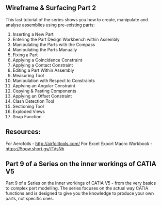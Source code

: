## Wireframe & Surfacing Part 2

This last tutorial of the series shows you how to create, manipulate and analyse assemblies using pre-existing parts:
1. Inserting a New Part
2. Entering the Part Design Workbench within Assembly
3. Manipulating the Parts with the Compass
4. Manipulating the Parts Manually
5. Fixing a Part
6. Applying a Coincidence Constraint
7. Applying a Contact Constraint
8. Editing a Part Within Assembly
9. Measuring Tool
10. Manipulation with Respect to Constraints
11. Applying an Angular Constraint
12. Copying & Pasting Components
13. Applying an Offset Constraint
14. Clash Detection Tool
15. Sectioning Tool
16. Exploded Views
17. Snap Function


## Resources:

For Aerofoils - http://airfoiltools.com/
For Excel Export Macro Workbook - https://5oow.short.gy/iTVsNh

## Part 9 of a Series on the inner workings of CATIA V5

Part 9 of a Series on the inner workings of CATIA V5 - from the very basics to complex part modelling. The series focuses on the actual way CATIA functions and is designed to give you the knowledge to produce your own parts, not specific ones.
